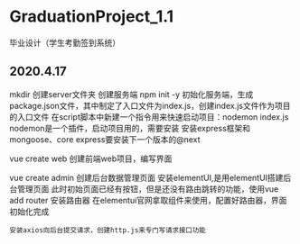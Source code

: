 # GraduationProject_1.1
毕业设计（学生考勤签到系统）

## 2020.4.17 
mkdir 创建server文件夹 创建服务端
    npm init -y 初始化服务端，生成package.json文件，其中制定了入口文件为index.js，创建index.js文件作为项目的入口文件
    在script脚本中新建一个指令用来快速启动项目：nodemon index.js nodemon是一个插件，启动项目用的，需要安装
安装express框架和mongoose、core express要安装下一个版本的@next



vue create web 创建前端web项目，编写界面


vue create admin 创建后台数据管理页面
    安装elementUI,是用elementUI搭建后台管理页面
    此时初始页面已经有按钮，但是还没有路由跳转的功能，使用vue add router 安装路由器
    在elementui官网拿取组件来使用，配置好路由器，界面初始化完成

    安装axios向后台提交请求，创建http.js来专门写请求接口功能